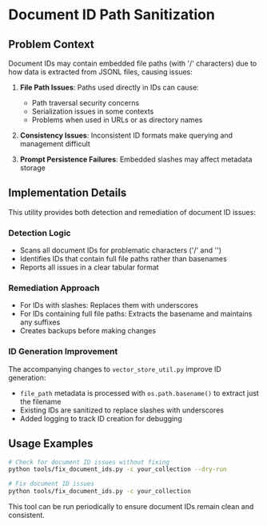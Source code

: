 # Document ID Path Sanitization

## Problem Context

Document IDs may contain embedded file paths (with '/' characters) due to how data is extracted from JSONL files, causing issues:

1. **File Path Issues**: Paths used directly in IDs can cause:
   - Path traversal security concerns
   - Serialization issues in some contexts
   - Problems when used in URLs or as directory names

2. **Consistency Issues**: Inconsistent ID formats make querying and management difficult

3. **Prompt Persistence Failures**: Embedded slashes may affect metadata storage

## Implementation Details

This utility provides both detection and remediation of document ID issues:

### Detection Logic

- Scans all document IDs for problematic characters ('/' and '\')
- Identifies IDs that contain full file paths rather than basenames
- Reports all issues in a clear tabular format

### Remediation Approach

- For IDs with slashes: Replaces them with underscores
- For IDs containing full file paths: Extracts the basename and maintains any suffixes
- Creates backups before making changes

### ID Generation Improvement

The accompanying changes to `vector_store_util.py` improve ID generation:

- `file_path` metadata is processed with `os.path.basename()` to extract just the filename
- Existing IDs are sanitized to replace slashes with underscores
- Added logging to track ID creation for debugging

## Usage Examples

```bash
# Check for document ID issues without fixing
python tools/fix_document_ids.py -c your_collection --dry-run

# Fix document ID issues
python tools/fix_document_ids.py -c your_collection
```

This tool can be run periodically to ensure document IDs remain clean and consistent.
